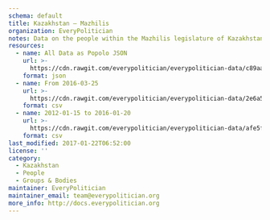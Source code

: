 ```yaml
---
schema: default
title: Kazakhstan — Mazhilis
organization: EveryPolitician
notes: Data on the people within the Mazhilis legislature of Kazakhstan.
resources:
  - name: All Data as Popolo JSON
    url: >-
      https://cdn.rawgit.com/everypolitician/everypolitician-data/c89aa4c9708eec0f38d1a8e0d86c4ad943efb242/data/Kazakhstan/Assembly/ep-popolo-v1.0.json
    format: json
  - name: From 2016-03-25
    url: >-
      https://cdn.rawgit.com/everypolitician/everypolitician-data/2e6a53f04af0d391973e6e788115c8e0b9b3085c/data/Kazakhstan/Assembly/term-6.csv
    format: csv
  - name: 2012-01-15 to 2016-01-20
    url: >-
      https://cdn.rawgit.com/everypolitician/everypolitician-data/afe5f273443f1f087aac686702b57ca806d2126b/data/Kazakhstan/Assembly/term-5.csv
    format: csv
last_modified: 2017-01-22T06:52:00
license: ''
category:
  - Kazakhstan
  - People
  - Groups & Bodies
maintainer: EveryPolitician
maintainer_email: team@everypolitician.org
more_info: http://docs.everypolitician.org
---
```

